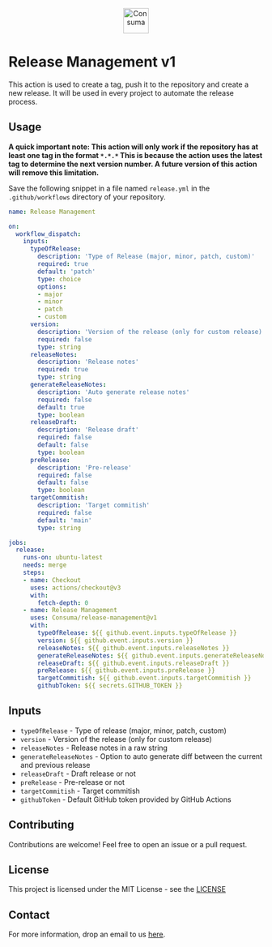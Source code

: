 <p align="center">
  <img src="https://consuma.ai/static/media/logowithname.9e26c0e0.svg" alt="Consuma" height="50" />
</p>

# Release Management v1

This action is used to create a tag, push it to the repository and create a new release.
It will be used in every project to automate the release process.

## Usage

**A quick important note: This action will only work if the repository has at least one tag in the format `*.*.*` This is because the action uses the latest tag to determine the next version number. A future version of this action will remove this limitation.**


Save the following snippet in a file named `release.yml` in the `.github/workflows` directory of your repository.

```yaml
name: Release Management

on:
  workflow_dispatch:
    inputs:
      typeOfRelease:
        description: 'Type of Release (major, minor, patch, custom)'
        required: true
        default: 'patch'
        type: choice
        options:
        - major
        - minor
        - patch
        - custom
      version:
        description: 'Version of the release (only for custom release)'
        required: false
        type: string
      releaseNotes:
        description: 'Release notes'
        required: true
        type: string
      generateReleaseNotes:
        description: 'Auto generate release notes'
        required: false
        default: true
        type: boolean
      releaseDraft:
        description: 'Release draft'
        required: false
        default: false
        type: boolean
      preRelease:
        description: 'Pre-release'
        required: false
        default: false
        type: boolean
      targetCommitish:
        description: 'Target commitish'
        required: false
        default: 'main'
        type: string

jobs:
  release:
    runs-on: ubuntu-latest
    needs: merge
    steps:
    - name: Checkout
      uses: actions/checkout@v3
      with:
        fetch-depth: 0
    - name: Release Management
      uses: Consuma/release-management@v1
      with:
        typeOfRelease: ${{ github.event.inputs.typeOfRelease }}
        version: ${{ github.event.inputs.version }}
        releaseNotes: ${{ github.event.inputs.releaseNotes }}
        generateReleaseNotes: ${{ github.event.inputs.generateReleaseNotes }}
        releaseDraft: ${{ github.event.inputs.releaseDraft }}
        preRelease: ${{ github.event.inputs.preRelease }}
        targetCommitish: ${{ github.event.inputs.targetCommitish }}
        githubToken: ${{ secrets.GITHUB_TOKEN }}
```

## Inputs

- `typeOfRelease` - Type of release (major, minor, patch, custom)
- `version` - Version of the release (only for custom release)
- `releaseNotes` - Release notes in a raw string
- `generateReleaseNotes` - Option to auto generate diff between the current and previous release
- `releaseDraft` - Draft release or not
- `preRelease` - Pre-release or not
- `targetCommitish` - Target commitish
- `githubToken` - Default GitHub token provided by GitHub Actions

## Contributing

Contributions are welcome! Feel free to open an issue or a pull request.

## License

This project is licensed under the MIT License - see the [LICENSE](https://github.com/Consuma/release-management/blob/main/LICENSE)

## Contact

For more information, drop an email to us [here](mailto:contact@consuma.ai).